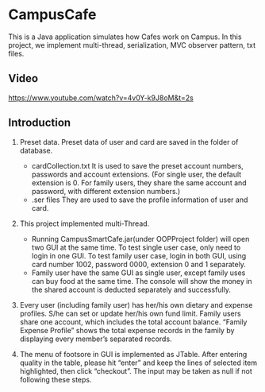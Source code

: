 # CampusCafe

This is a Java application simulates how Cafes work on Campus. In this project, we implement multi-thread, serialization, MVC observer pattern, txt files. 

## Video
https://www.youtube.com/watch?v=4v0Y-k9J8oM&t=2s

## Introduction
1. Preset data. Preset data of user and card are saved in the folder of database.
    - cardCollection.txt  It is used to save the preset account numbers, passwords and account extensions. (For single user, the default extension is 0. For family users, they share the same account and password, with different extension numbers.)  
    - .ser files  They are used to save the profile information of user and card.

2. This project implemented multi-Thread. 
    - Running CampusSmartCafe.jar(under OOPProject folder) will open two GUI at the same time. To test single user case, only need to login in one GUI. To test family user case, login in both GUI, using card number 1002, password 0000, extension 0 and 1 separately.
    - Family user have the same GUI as single user, except family uses can buy food at the same time. The console will show the money in the shared account  is deducted separately and successfully. 

3. Every user (including family user) has her/his own dietary and expense profiles. S/he can set or update her/his own fund limit. Family users share one account, which includes the total account balance. “Family Expense Profile” shows the total expense records in the family by displaying every member’s separated records.

4. The menu of footsore in GUI is implemented as JTable. After entering quality in the table, please hit “enter” and keep the lines of selected item highlighted, then click “checkout”. The input may be taken as null if not following these steps.
